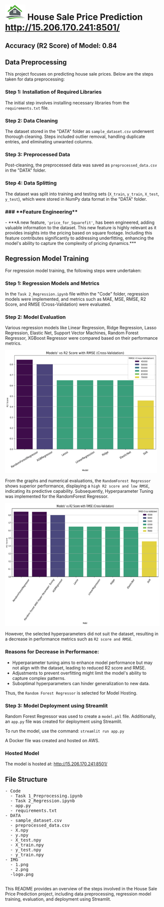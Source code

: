 <body>
<h1><img src="IMG/logo.png" alt="House Logo" height="50"> House Sale Price Prediction <a href="http://15.206.170.241:8501/" target="_blank">http://15.206.170.241:8501/</a> </h1>

<h2>Accuracy (R2 Score) of Model: 0.84</h2>

<h2>Data Preprocessing</h2>
<p>
  This project focuses on predicting house sale prices. Below are the steps taken for data preprocessing:
</p>

<h3>Step 1: Installation of Required Libraries</h3>
<p>
  The initial step involves installing necessary libraries from the <code>requirements.txt</code> file.
</p>

<h3>Step 2: Data Cleaning</h3>
<p>
  The dataset stored in the "DATA" folder as <code>sample_dataset.csv</code> underwent thorough cleaning. Steps included outlier removal, handling duplicate entries, and eliminating unwanted columns.
</p>

<h3>Step 3: Preprocessed Data</h3>
<p>
  Post-cleaning, the preprocessed data was saved as <code>preprocessed_data.csv</code> in the "DATA" folder.
</p>

<h3>Step 4: Data Splitting</h3>
<p>
  The dataset was split into training and testing sets (<code>X_train</code>, <code>y_train</code>, <code>X_test</code>, <code>y_test</code>), which were stored in NumPy data format in the "DATA" folder.
</p>
 <p>
<h3>### **Feature Engineering**</h3>
- ***A new feature, <code>'price_for_Squarefit'</code>, has been engineered, adding valuable information to the dataset. This new feature is highly relevant as it provides insights into the pricing based on square footage. Including this feature contributes significantly to addressing underfitting, enhancing the model's ability to capture the complexity of pricing dynamics.***
</p>

<body>
<h2>Regression Model Training</h2>
<p>
  For regression model training, the following steps were undertaken:
</p>

<h3>Step 1: Regression Models and Metrics</h3>
<p>
  In the <code>Task 2_Regression.ipynb</code> file within the "Code" folder, regression models were implemented, and metrics such as MAE, MSE, RMSE, R2 Score, and RMSE (Cross-Validation) were evaluated.
</p>
<h3>Step 2: Model Evaluation</h3>
<p>
  Various regression models like Linear Regression, Ridge Regression, Lasso Regression, Elastic Net, Support Vector Machines, Random Forest Regressor, XGBoost Regressor were compared based on their performance metrics.
</p>
  <img src="IMG/1.png" alt="Performance Metrics Comparison" height="400">
  <p>
  From the graphs and numerical evaluations, the <code>RandomForest Regressor</code> shows superior performance, displaying a <code>high R2 score and low RMSE</code>, indicating its predictive capability.
  Subsequently, Hyperparameter Tuning was implemented for the RandomForest Regressor.
  </p>
  <img src="IMG/2.png" alt="Performance Metrics Comparison" height="400">
  <p>
   However, the selected hyperparameters did not suit the dataset, resulting in a decrease in performance metrics such as <code>R2 score and RMSE</code>.
</p>

<h3>Reasons for Decrease in Performance:</h3>
<ul>
  <li>Hyperparameter tuning aims to enhance model performance but may not align with the dataset, leading to reduced R2 score and RMSE.</li>
  <li>Adjustments to prevent overfitting might limit the model's ability to capture complex patterns.</li>
  <li>Suboptimal hyperparameters can hinder generalization to new data.</li>
</ul>

<p>Thus, the <code>Random Forest Regressor</code> is selected for Model Hosting.</p>

<h3>Step 3: Model Deployment using Streamlit</h3>
<p>
  Random Forest Regressor was used to create a <code>model.pkl</code> file. Additionally, an <code>app.py</code> file was created for deployment using Streamlit.
</p>
<p>To run the model, use the command: <code>streamlit run app.py</code></p>
<p>A Docker file was created and hosted on AWS.</p>
<h3>Hosted Model</h3>
<p>
  The model is hosted at: <a href="http://15.206.170.241:8501/" target="_blank">http://15.206.170.241:8501/</a>
</p>

<h2>File Structure</h2>
<pre>
- Code
  - Task 1_Preprocessing.ipynb
  - Task 2_Regression.ipynb
  - app.py
  - requirements.txt
- DATA
  - sample_dataset.csv
  - preprocessed_data.csv
  - X.npy
  - y.npy
  - X_test.npy
  - X_train.npy
  - y_test.npy
  - y_train.npy
- IMG
  - 1.png
  - 2.png
  -logo.png

</pre>

<p>
  This README provides an overview of the steps involved in the House Sale Price Prediction project, including data preprocessing, regression model training, evaluation, and deployment using Streamlit.
</p>
</body>


